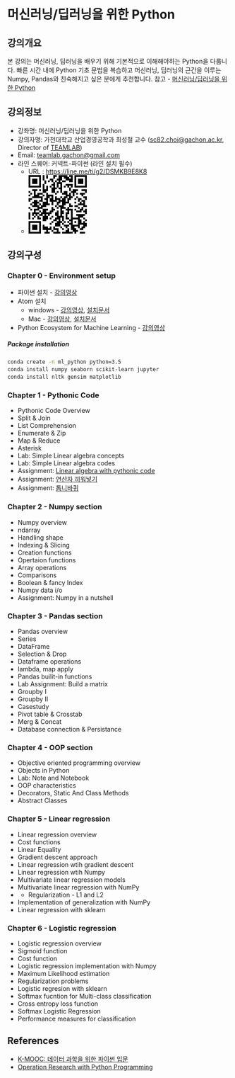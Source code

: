 # 머신러닝/딥러닝을 위한 Python

## 강의개요
본 강의는 머신러닝, 딥러닝을 배우기 위해 기본적으로 이해해야하는 Python을 다룹니다.  빠른 시간 내에 Python 기초 문법을 복습하고 머신러닝, 딥러닝의 근간을 이루는 Numpy, Pandas와 친숙해지고 싶은 분에게 추천합니다. 참고 - [머신러닝/딥러닝을 위한 Python](https://blog.naver.com/con9755/221186922122)

## 강의정보
* 강좌명: 머신러닝/딥러닝을 위한 Python
* 강의자명: 가천대학교 산업경영공학과 최성철 교수 (sc82.choi@gachon.ac.kr, Director of [TEAMLAB](http://theteamlab.io/))
* Email: teamlab.gachon@gmail.com
* 라인 스퀘어: 커넥트-파이썬 (라인 설치 필수)
  - URL : https://line.me/ti/g2/DSMKB9E8K8
  - ![QR 코드](QrCode.jpg)

## 강의구성
### Chapter 0 - Environment setup
- 파이썬 설치 - [강의영상](https://www.youtube.com/watch?v=OMuHLDvmQl4&list=PLBHVuYlKEkUJvRVv9_je9j3BpHwGHSZHz&index=4)
- Atom 설치
  - windows - [강의영상](https://www.youtube.com/watch?v=8Z6_JSvKux0&list=PLBHVuYlKEkUJvRVv9_je9j3BpHwGHSZHz&index=7), [설치문서](https://github.com/TeamLab/Gachon_CS50_Python_KMOOC/blob/master/desc/atom_windows.md)
  - Mac - [강의영상](https://www.youtube.com/watch?v=XYvP4NeFo0Y&list=PLBHVuYlKEkUJvRVv9_je9j3BpHwGHSZHz&index=9), [설치문서](https://github.com/TeamLab/Gachon_CS50_Python_KMOOC/blob/master/desc/atom_macos.md)
- Python Ecosystem for Machine Learning - [강의영상](https://youtu.be/zpPEA_XZ7IU?list=PLBHVuYlKEkUIbVgM5H_9fh7cE9u45fR1J)
##### Package installation
```bash
conda create -n ml_python python=3.5
conda install numpy seaborn scikit-learn jupyter
conda install nltk gensim matplotlib
```

### Chapter 1 - Pythonic Code
- Pythonic Code Overview
- Split & Join
- List Comprehension
- Enumerate & Zip
- Map & Reduce
- Asterisk
- Lab: Simple Linear algebra concepts
- Lab: Simple Linear algebra codes
- Assignment: [Linear algebra with pythonic code](https://github.com/blissray/connect_python/tree/master/lab_assignments/lab_1)
- Assignment: [연산자 끼워넣기](https://www.acmicpc.net/problem/14891)
- Assignment: [톱니바퀴](https://www.acmicpc.net/problem/14891)

### Chapter 2 - Numpy section
- Numpy overview
- ndarray
- Handling shape
- Indexing & Slicing
- Creation functions
- Opertaion functions
- Array operations
- Comparisons
- Boolean & fancy Index
- Numpy data i/o
- Assignment: Numpy in a nutshell

### Chapter 3 - Pandas section
- Pandas overview
- Series
- DataFrame
- Selection & Drop
- Dataframe operations
- lambda, map apply
- Pandas builit-in functions
- Lab Assignment: Build a matrix
- Groupby I
- Groupby II
- Casestudy
- Pivot table & Crosstab
- Merg & Concat
- Database connection & Persistance

### Chapter 4 - OOP section
- Objective oriented programming overview
- Objects in Python
- Lab: Note and Notebook
- OOP characteristics
- Decorators, Static And Class Methods
- Abstract Classes

### Chapter 5 - Linear regression
- Linear regression overview
- Cost functions
- Linear Equality
- Gradient descent approach
- Linear regression wtih gradient descent
- Linear regression wtih Numpy
- Multivariate linear regression models
- Multivariate linear regression with NumPy
- - Regularization - L1 and L2
- Implementation of generalization with NumPy
- Linear regression with sklearn

### Chapter 6 - Logistic regression
- Logistic regression overview
- Sigmoid function
- Cost function
- Logistic regression implementation with Numpy
- Maximum Likelihood estimation
- Regularization problems
- Logistic regresion with sklearn
- Softmax fucntion for Multi-class classification
- Cross entropy loss function
- Softmax Logistic Regression
- Performance measures for classification


## References
- [K-MOOC: 데이터 과학을 위한 파이썬 입문](https://github.com/TeamLab/Gachon_CS50_Python_KMOOC)
- [Operation Research with Python Programming](https://github.com/TeamLab/Gachon_CS50_OR_KMOOC)
